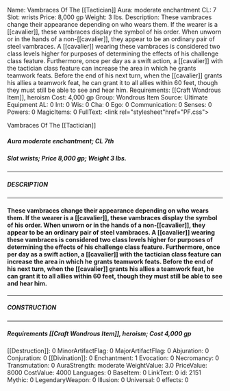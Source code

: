 Name: Vambraces Of The [[Tactician]]
Aura: moderate enchantment
CL: 7
Slot: wrists
Price: 8,000 gp
Weight: 3 lbs.
Description: These vambraces change their appearance depending on who wears them. If the wearer is a [[cavalier]], these vambraces display the symbol of his order. When unworn or in the hands of a non-[[cavalier]], they appear to be an ordinary pair of steel vambraces. A [[cavalier]] wearing these vambraces is considered two class levels higher for purposes of determining the effects of his challenge class feature. Furthermore, once per day as a swift action, a [[cavalier]] with the tactician class feature can increase the area in which he grants teamwork feats. Before the end of his next turn, when the [[cavalier]] grants his allies a teamwork feat, he can grant it to all allies within 60 feet, though they must still be able to see and hear him.
Requirements: [[Craft Wondrous Item]], heroism
Cost: 4,000 gp
Group: Wondrous Item
Source: Ultimate Equipment
AL: 0
Int: 0
Wis: 0
Cha: 0
Ego: 0
Communication: 0
Senses: 0
Powers: 0
MagicItems: 0
FullText: <link rel="stylesheet"href="PF.css"><div class="heading"><p class="alignleft">Vambraces Of The [[Tactician]]</p><div style="clear: both;"></div></div><div><h5><b>Aura </b>moderate enchantment; <b>CL </b>7th</h5><h5><b>Slot </b>wrists; <b>Price </b>8,000 gp; <b>Weight </b>3 lbs.</h5></div><hr/><div><h5><b>DESCRIPTION</b></h5></div><hr/><div><h4><p>These vambraces change their appearance depending on who wears them. If the wearer is a [[cavalier]], these vambraces display the symbol of his order. When unworn or in the hands of a non-[[cavalier]], they appear to be an ordinary pair of steel vambraces. A [[cavalier]] wearing these vambraces is considered two class levels higher for purposes of determining the effects of his challenge class feature. Furthermore, once per day as a swift action, a [[cavalier]] with the tactician class feature can increase the area in which he grants teamwork feats. Before the end of his next turn, when the [[cavalier]] grants his allies a teamwork feat, he can grant it to all allies within 60 feet, though they must still be able to see and hear him.</p></h4></div><hr/><div><h5><b>CONSTRUCTION</b></h5></div><hr/><div><h5><b>Requirements </b>[[Craft Wondrous Item]], <i>heroism</i>; <b>Cost </b>4,000 gp</h5></div>
[[Destruction]]: 0
MinorArtifactFlag: 0
MajorArtifactFlag: 0
Abjuration: 0
Conjuration: 0
[[Divination]]: 0
Enchantment: 1
Evocation: 0
Necromancy: 0
Transmutation: 0
AuraStrength: moderate
WeightValue: 3.0
PriceValue: 8000
CostValue: 4000
Languages: 0
BaseItem: 0
LinkText: 0
id: 2151
Mythic: 0
LegendaryWeapon: 0
Illusion: 0
Universal: 0
effects: 0
